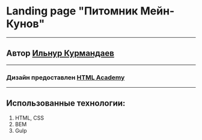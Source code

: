 # Landing page "Питомник Мейн-Кунов"
---
## Автор [Ильнур Курмандаев](https://github.com/KIlnourik) 
---
### Дизайн предоставлен [HTML Academy](https://htmlacademy.ru/)
---
## Использованные технологии:

1. HTML, CSS
2. BEM
3. Gulp
